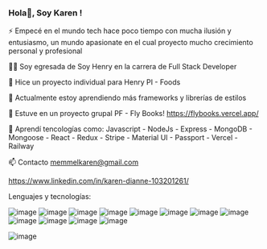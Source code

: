 ### Hola👋, Soy Karen !

⚡ Empecé en el mundo tech hace poco tiempo con mucha ilusión y entusiasmo, un mundo apasionate en el cual proyecto mucho crecimiento personal y profesional

👨‍💻 Soy egresada de Soy Henry en la carrera de Full Stack Developer

🔭 Hice un proyecto individual para Henry PI - Foods

🌱 Actualmente estoy aprendiendo más frameworks y librerías de estilos

🤝 Estuve en un proyecto grupal PF - Fly Books! https://flybooks.vercel.app/

💬 Aprendí tencologías como: Javascript - NodeJs - Express - MongoDB - Mongoose - React - Redux - Stripe - Material UI - Passport - Vercel - Railway

📫 Contacto memmelkaren@gmail.com

https://www.linkedin.com/in/karen-dianne-103201261/





Lenguajes y tecnologías:

![image](https://user-images.githubusercontent.com/102989674/213037361-178bc29a-5203-41cd-bf39-e7a063c663f8.png)
 ![image](https://user-images.githubusercontent.com/102989674/213037388-8e654bd8-79f4-4a77-8140-82d74e747604.png)
![image](https://user-images.githubusercontent.com/102989674/213037410-1e68de82-28ba-4f5c-b74f-8115b913e1dd.png)
  ![image](https://user-images.githubusercontent.com/102989674/213038855-936ad324-449b-4b54-9747-f39d4216ee18.png)
![image](https://user-images.githubusercontent.com/102989674/213038883-f12e0e0e-7ca0-4951-a725-d01b325572c4.png)
![image](https://user-images.githubusercontent.com/102989674/213038898-04ad7883-b77c-44da-9e01-00fdbae6bca8.png)
![image](https://user-images.githubusercontent.com/102989674/213038911-95bcca09-2739-49a9-9e71-81a09156b12a.png)
![image](https://user-images.githubusercontent.com/102989674/213038932-5d40b34e-5641-4fcf-a43f-0c4370064875.png)
![image](https://user-images.githubusercontent.com/102989674/213039004-8eb69495-7619-4404-89dd-ff44ee631b85.png)
![image](https://user-images.githubusercontent.com/102989674/213039014-cc5fb0bb-c597-497b-9dcd-b5b69afcbef3.png)
![image](https://user-images.githubusercontent.com/102989674/213039031-093035a1-2891-4112-9982-3b5a0bbcb4fe.png)
![image](https://user-images.githubusercontent.com/102989674/213039047-82fa227f-77b9-434b-9980-ac31828c48f7.png)


![image](https://user-images.githubusercontent.com/102989674/213054904-65a950fd-b356-478a-beb9-cd77845deba2.png)





